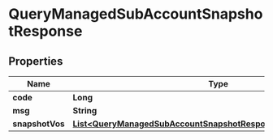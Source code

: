 

# QueryManagedSubAccountSnapshotResponse


## Properties

| Name | Type | Description | Notes |
|------------ | ------------- | ------------- | -------------|
|**code** | **Long** |  |  [optional] |
|**msg** | **String** |  |  [optional] |
|**snapshotVos** | [**List&lt;QueryManagedSubAccountSnapshotResponse3SnapshotVosInner&gt;**](QueryManagedSubAccountSnapshotResponse3SnapshotVosInner.md) |  |  [optional] |



